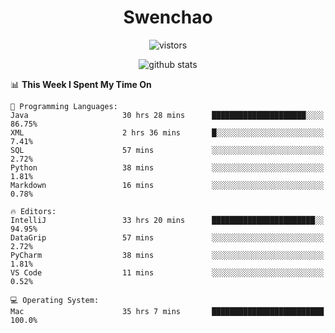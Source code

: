 <h1 align="center">Swenchao</h3>

<p align="center">
  <img src="https://visitor-badge.glitch.me/badge?page_id=Swenchao" alt="vistors" />
</p>

<p align="center">
  <img src="https://github-readme-stats.vercel.app/api?username=Swenchao&count_private=true&show_icons=true&theme=vue-dark&hide_title=true" alt="github stats" />
</p>

<!--START_SECTION:waka-->
📊 **This Week I Spent My Time On** 

```text
💬 Programming Languages: 
Java                     30 hrs 28 mins      █████████████████████░░░░   86.75% 
XML                      2 hrs 36 mins       █░░░░░░░░░░░░░░░░░░░░░░░░   7.41% 
SQL                      57 mins             ░░░░░░░░░░░░░░░░░░░░░░░░░   2.72% 
Python                   38 mins             ░░░░░░░░░░░░░░░░░░░░░░░░░   1.81% 
Markdown                 16 mins             ░░░░░░░░░░░░░░░░░░░░░░░░░   0.78%

🔥 Editors: 
IntelliJ                 33 hrs 20 mins      ███████████████████████░░   94.95% 
DataGrip                 57 mins             ░░░░░░░░░░░░░░░░░░░░░░░░░   2.72% 
PyCharm                  38 mins             ░░░░░░░░░░░░░░░░░░░░░░░░░   1.81% 
VS Code                  11 mins             ░░░░░░░░░░░░░░░░░░░░░░░░░   0.52%

💻 Operating System: 
Mac                      35 hrs 7 mins       █████████████████████████   100.0%

```


<!--END_SECTION:waka-->
